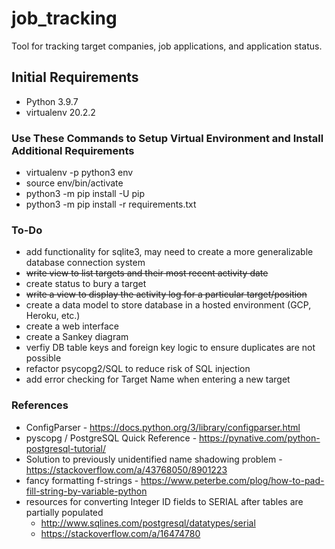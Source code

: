 # job_tracking
Tool for tracking target companies, job applications, and application status.

## Initial Requirements ##
- Python 3.9.7
- virtualenv 20.2.2

### Use These Commands to Setup Virtual Environment and Install Additional Requirements ###
- virtualenv -p python3 env
- source env/bin/activate
- python3 -m pip install -U pip
- python3 -m pip install -r requirements.txt

### To-Do ###
- add functionality for sqlite3, may need to create a more generalizable database connection system
- ~~write view to list targets and their most recent activity date~~
- create status to bury a target
- ~~write a view to display the activity log for a particular target/position~~
- create a data model to store database in a hosted environment (GCP, Heroku, etc.)
- create a web interface
- create a Sankey diagram
- verfiy DB table keys and foreign key logic to ensure duplicates are not possible
- refactor psycopg2/SQL to reduce risk of SQL injection
- add error checking for Target Name when entering a new target

### References ###
- ConfigParser - https://docs.python.org/3/library/configparser.html
- pyscopg / PostgreSQL Quick Reference - https://pynative.com/python-postgresql-tutorial/
- Solution to previously unidentified name shadowing problem - https://stackoverflow.com/a/43768050/8901223
- fancy formatting f-strings - https://www.peterbe.com/plog/how-to-pad-fill-string-by-variable-python
- resources for converting Integer ID fields to SERIAL after tables are partially populated
    - http://www.sqlines.com/postgresql/datatypes/serial
    - https://stackoverflow.com/a/16474780
    